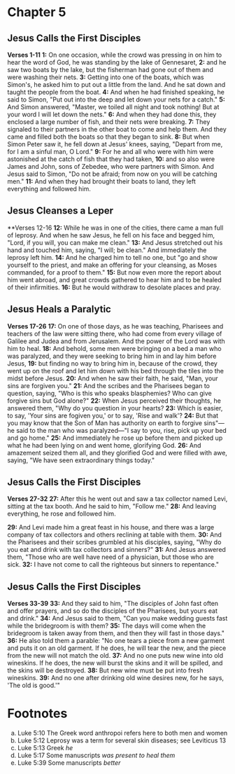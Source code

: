 # Chapter 5
## Jesus Calls the First Disciples
**Verses 1-11**
**1:** On one occasion, while the crowd was pressing in on him to hear the word of God, he was standing by the lake of Gennesaret,
**2:** and he saw two boats by the lake, but the fisherman had gone out of them and were washing their nets.
**3:** Getting into one of the boats, which was Simon's, he asked him to put out a little from the land. And he sat down and taught the people from the boat.
**4:** And when he had finished speaking, he said to Simon, "Put out into the deep and let down your nets for a catch." 
**5:** And Simon answered, "Master, we toiled all night and took nothing! But at your word I will let down the nets."
**6:** And when they had done this, they enclosed a large number of fish, and their nets were breaking.
**7:** They signaled to their partners in the other boat to come and help them. And they came and filled both the boats so that they began to sink.
**8:** But when Simon Peter saw it, he fell down at Jesus' knees, saying, "Depart from me, for I am a sinful man, O Lord."
**9:** For he and all who were with him were astonished at the catch of fish that they had taken,
**10:** and so also were James and John, sons of Zebedee, who were partners with Simon. And Jesus said to Simon, "Do not be afraid; from now on you will be catching men."
**11:** And when they had brought their boats to land, they left everything and followed him.

## Jesus Cleanses a Leper
**Verses 12-16
**12:** While he was in one of the cities, there came a man full of leprosy. And when he saw Jesus, he fell on his face and begged him, "Lord, if you will, you can make me clean."
**13:** And Jesus stretched out his hand and touched him, saying, "I will; be clean." And immediately the leprosy left him.
**14:** And he charged him to tell no one, but "go and show yourself to the priest, and make an offering for your cleansing, as Moses commanded, for a proof to them."
**15:** But now even more the report about him went abroad, and great crowds gathered to hear him and to be healed of their infirmities.
**16:** But he would withdraw to desolate places and pray.

## Jesus Heals a Paralytic
**Verses 17-26**
**17:** On one of those days, as he was teaching, Pharisees and teachers of the law were sitting there, who had come from every village of Galilee and Judea and from Jerusalem. And the power of the Lord was with him to heal.
**18:** And behold, some men were bringing on a bed a man who was paralyzed, and they were seeking to bring him in and lay him before Jesus,
**19:** but finding no way to bring him in, because of the crowd, they went up on the roof and let him down with his bed through the tiles into the midst before Jesus.
**20:** And when he saw their faith, he said, "Man, your sins are forgiven you."
**21:** And the scribes and the Pharisees began to question, saying, "Who is this who speaks blasphemies? Who can give forgive sins but God alone?"
**22:** When Jesus perceived their thoughts, he answered them, "Why do you question in your hearts?
**23:** Which is easier, to say, 'Your sins are fogiven you,' or to say, 'Rise and walk'?
**24:** But that you may know that the Son of Man has authority on earth to forgive sins"—he said to the man who was paralyzed—"I say to you, rise, pick up your bed and go home."
**25:** And immediately he rose up before them and picked up what he had been lying on and went home, glorifying God.
**26:** And amazement seized them all, and they glorified God and were filled with awe, saying, "We have seen extraordinary things today."

## Jesus Calls the First Disciples
**Verses 27-32**
**27:** After this he went out and saw a tax collector named Levi, sitting at the tax booth. And he said to him, "Follow me."
**28:** And leaving everything, he rose and followed him.

**29:** And Levi made him a great feast in his house, and there was a large company of tax collectors and others reclining at table with them.
**30:** And the Pharisees and their scribes grumbled at his disciples, saying, "Why do you eat and drink with tax collectors and sinners?"
**31:** And Jesus answered them, "Those who are well have need of a physician, but those who are sick.
**32:** I have not come to call the righteous but sinners to repentance."

## Jesus Calls the First Disciples
**Verses 33-39**
**33:** And they said to him, "The disciples of John fast often and offer prayers, and so do the disciples of the Pharisees, but yours eat and drink."
**34:** And Jesus said to them, "Can you make wedding guests fast while the bridegroom is with them?
**35:** The days will come when the bridegroom is taken away from them, and then they will fast in those days."
**36:** He also told them a parable: "No one tears a piece from a new garment and puts it on an old garment. If he does, he will tear the new, and the piece from the new will not match the old.
**37:** And no one puts new wine into old wineskins. If he does, the new will burst the skins and it will be spilled, and the skins will be destroyed.
**38:** But new wine must be put into fresh wineskins.
**39:** And no one after drinking old wine desires new, for he says, 'The old is good.'"

# Footnotes
<ol type='a'>
	<li>Luke 5:10 The Greek word anthropoi refers here to both men and women</li>
	<li>Luke 5:12 Leprosy was a term for several skin diseases; see Leviticus 13</li>
	<li>Luke 5:13 Greek <em>he</em></li>
	<li>Luke 5:17 Some manuscripts <em>was present to heal them</em></li>
	<li>Luke 5:39 Some manuscripts <em>better</em></li>
</ol>